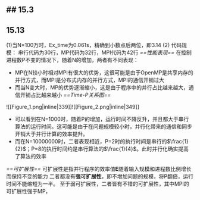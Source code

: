## ## 15.3


## 15.13
(1)当N=100万时，Ex_time为0.061s，精确到小数点后两位，即3.14
(2)
代码规模：
串行代码为30行，MP代码为32行，MPI代码为42行
*==性能表现==*
在控制进程数P不变的情况下，随着N的增加，两者有不同表现：
- MP在N较小时相对MPI有很大的优势，这很可能是由于OpenMP是共享内存的并行方式，而MPI是分布式内存的并行方式，MPI的通信开销过大
- 而当N变大时，MP的优势逐渐缩小，这是由于程序中的并行占比越来越大，通信开销占比越来越小
*==Time-P关系图==*

![[Figure_1.png|inline|339]]![[Figure_2.png|inline|349]]
- 可以看到在N=1000时，随着P的增加，运行时间不降反升，并且都大于串行算法的运行时间。这可能是由于在问题规模较小时，并行化带来的通信和同步开销大于并行计算的效率提升。
- 而在N=10000000时，二者表现相近，P=2时的执行时间是串行的$\frac{1}{2}$；P=8的执行时间约是串行算法的$\frac{1}{4}$。此时并行化确实提高了算法的效率

*==可扩展性==*
可扩展性是指并行程序的效率值**E**随着输入规模和进程数比例增长而保持不变的能力
二者都没有**强可扩展性**，即不增加问题的规模，将P翻倍，运行时间不能缩短为一半。
至于弱可扩展性，二者皆有不错的可扩展性，其中MPI的可扩展性强于MP，
